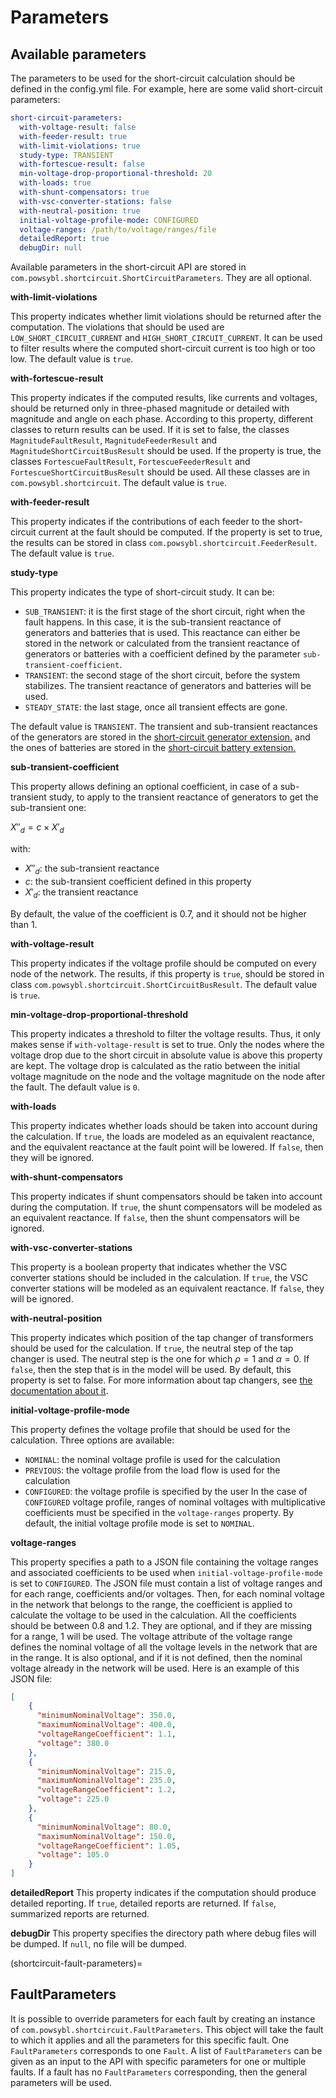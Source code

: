# Parameters

## Available parameters
The parameters to be used for the short-circuit calculation should be defined in the config.yml file. For example, here are some valid short-circuit parameters:

```yaml
short-circuit-parameters:
  with-voltage-result: false
  with-feeder-result: true
  with-limit-violations: true
  study-type: TRANSIENT
  with-fortescue-result: false
  min-voltage-drop-proportional-threshold: 20
  with-loads: true
  with-shunt-compensators: true
  with-vsc-converter-stations: false
  with-neutral-position: true
  initial-voltage-profile-mode: CONFIGURED
  voltage-ranges: /path/to/voltage/ranges/file
  detailedReport: true
  debugDir: null
```

Available parameters in the short-circuit API are stored in `com.powsybl.shortcircuit.ShortCircuitParameters`. They are all optional.

**with-limit-violations**

This property indicates whether limit violations should be returned after the computation. The violations that should be used are `LOW_SHORT_CIRCUIT_CURRENT` and `HIGH_SHORT_CIRCUIT_CURRENT`.
It can be used to filter results where the computed short-circuit current is too high or too low. The default value is `true`.

**with-fortescue-result**

This property indicates if the computed results, like currents and voltages, should be returned only in three-phased magnitude or detailed with magnitude and angle on each phase.
According to this property, different classes to return results can be used. If it is set to false, the classes `MagnitudeFaultResult`, `MagnitudeFeederResult` and `MagnitudeShortCircuitBusResult` should be used.
If the property is true, the classes `FortescueFaultResult`, `FortescueFeederResult` and `FortescueShortCircuitBusResult` should be used. All these classes are in `com.powsybl.shortcircuit`.
The default value is `true`.

**with-feeder-result**

This property indicates if the contributions of each feeder to the short-circuit current at the fault should be computed.
If the property is set to true, the results can be stored in class `com.powsybl.shortcircuit.FeederResult`.
The default value is `true`.

**study-type**

This property indicates the type of short-circuit study. It can be:
- `SUB_TRANSIENT`: it is the first stage of the short circuit, right when the fault happens. In this case, it is the sub-transient reactance of generators and batteries that is used.
  This reactance can either be stored in the network or calculated from the transient reactance of generators or batteries with a coefficient defined by the parameter `sub-transient-coefficient`.
- `TRANSIENT`: the second stage of the short circuit, before the system stabilizes. The transient reactance of generators and batteries will be used.
- `STEADY_STATE`: the last stage, once all transient effects are gone.

The default value is `TRANSIENT`. The transient and sub-transient reactances of the generators are stored in the [short-circuit generator extension.](../../grid_model/extensions.md#generator-short-circuit)
and the ones of batteries are stored in the  [short-circuit battery extension.](../../grid_model/extensions.md#battery-short-circuit)

**sub-transient-coefficient**

This property allows defining an optional coefficient, in case of a sub-transient study, to apply to the transient reactance of generators to get the sub-transient one:

$X''_d = c \times X'_d$

with:

- $X''_d$: the sub-transient reactance
- $c$: the sub-transient coefficient defined in this property
- $X'_d$: the transient reactance

By default, the value of the coefficient is 0.7, and it should not be higher than 1.

**with-voltage-result**

This property indicates if the voltage profile should be computed on every node of the network. The results, if this property is `true`, should be stored in class `com.powsybl.shortcircuit.ShortCircuitBusResult`. The default value is `true`.

**min-voltage-drop-proportional-threshold**

This property indicates a threshold to filter the voltage results. Thus, it only makes sense if `with-voltage-result` is set to true.
Only the nodes where the voltage drop due to the short circuit in absolute value is above this property are kept.
The voltage drop is calculated as the ratio between the initial voltage magnitude on the node and the voltage magnitude on the node after the fault. The default value is `0`.

**with-loads**

This property indicates whether loads should be taken into account during the calculation. If `true`, the loads are modeled as an equivalent reactance, and the equivalent reactance at the fault point will be lowered. If `false`, then they will be ignored.

**with-shunt-compensators**

This property indicates if shunt compensators should be taken into account during the computation. If `true`, the shunt compensators will be modeled as an equivalent reactance.
If `false`, then the shunt compensators will be ignored.

**with-vsc-converter-stations**

This property is a boolean property that indicates whether the VSC converter stations should be included in the calculation.
If `true`, the VSC converter stations will be modeled as an equivalent reactance. If `false`, they will be ignored.

**with-neutral-position**

This property indicates which position of the tap changer of transformers should be used for the calculation. If `true`, the neutral step of the tap changer
is used. The neutral step is the one for which $\rho = 1$ and $\alpha = 0$. If `false`, then the step that is in the model will be used.
By default, this property is set to false.
For more information about tap changers, see [the documentation about it](../../grid_model/additional.md#phase-tap-changer).

**initial-voltage-profile-mode**

This property defines the voltage profile that should be used for the calculation. Three options are available:
- `NOMINAL`: the nominal voltage profile is used for the calculation
- `PREVIOUS`: the voltage profile from the load flow is used for the calculation
- `CONFIGURED`: the voltage profile is specified by the user
  In the case of `CONFIGURED` voltage profile, ranges of nominal voltages with multiplicative coefficients must be specified in the `voltage-ranges` property.
  By default, the initial voltage profile mode is set to `NOMINAL`.

**voltage-ranges**

This property specifies a path to a JSON file containing the voltage ranges and associated coefficients to be used when `initial-voltage-profile-mode` is set to `CONFIGURED`.
The JSON file must contain a list of voltage ranges and for each range, coefficients and/or voltages.
Then, for each nominal voltage in the network that belongs to the range, the coefficient is applied to calculate the voltage to be used
in the calculation. All the coefficients should be between 0.8 and 1.2. They are optional, and if they are missing for a range, 1 will be used. 
The voltage attribute of the voltage range defines the nominal voltage of all the voltage levels in the network that are in the range.
It is also optional, and if it is not defined, then the nominal voltage already in the network will be used.
Here is an example of this JSON file:
````json
[
    {
      "minimumNominalVoltage": 350.0, 
      "maximumNominalVoltage": 400.0,
      "voltageRangeCoefficient": 1.1,
      "voltage": 380.0
    },
    {
      "minimumNominalVoltage": 215.0,
      "maximumNominalVoltage": 235.0,
      "voltageRangeCoefficient": 1.2,
      "voltage": 225.0
    },
    {
      "minimumNominalVoltage": 80.0,
      "maximumNominalVoltage": 150.0,
      "voltageRangeCoefficient": 1.05,
      "voltage": 105.0
    }
]
````

**detailedReport**
This property indicates if the computation should produce detailed reporting. If `true`, detailed reports are returned.
If `false`, summarized reports are returned.

**debugDir**
This property specifies the directory path where debug files will be dumped. If `null`, no file will be dumped.

(shortcircuit-fault-parameters)=
## FaultParameters

It is possible to override parameters for each fault by creating an instance of `com.powsybl.shortcircuit.FaultParameters`. This object will take the fault to which it applies and all the parameters
for this specific fault. One `FaultParameters` corresponds to one `Fault`.
A list of `FaultParameters` can be given as an input to the API with specific parameters for one or multiple faults. If a fault has no `FaultParameters` corresponding, then the general parameters will be used.
